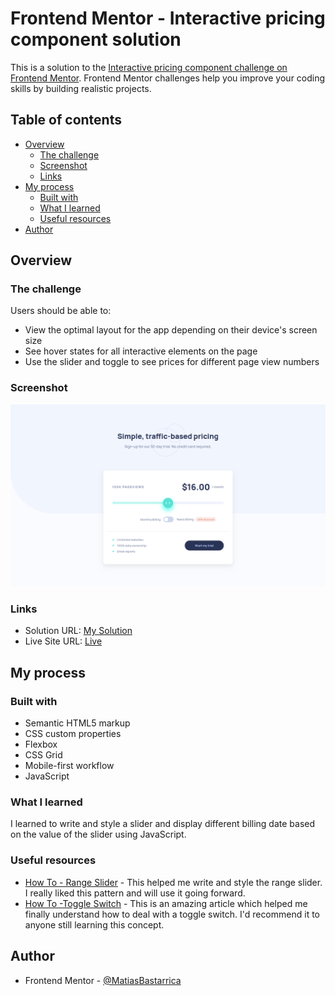 # Frontend Mentor - Interactive pricing component solution

This is a solution to the [Interactive pricing component challenge on Frontend Mentor](https://www.frontendmentor.io/challenges/interactive-pricing-component-t0m8PIyY8). Frontend Mentor challenges help you improve your coding skills by building realistic projects.

## Table of contents

- [Overview](#overview)
  - [The challenge](#the-challenge)
  - [Screenshot](#screenshot)
  - [Links](#links)
- [My process](#my-process)
  - [Built with](#built-with)
  - [What I learned](#what-i-learned)
  - [Useful resources](#useful-resources)
- [Author](#author)

## Overview

### The challenge

Users should be able to:

- View the optimal layout for the app depending on their device's screen size
- See hover states for all interactive elements on the page
- Use the slider and toggle to see prices for different page view numbers

### Screenshot

![](./screenshot.png)

### Links

- Solution URL: [My Solution](https://your-solution-url.com)
- Live Site URL: [Live](https://matiasbastarrica.github.io/interactive-pricing-component/)

## My process

### Built with

- Semantic HTML5 markup
- CSS custom properties
- Flexbox
- CSS Grid
- Mobile-first workflow
- JavaScript

### What I learned

I learned to write and style a slider and display different billing date based on the value of the slider using JavaScript.

### Useful resources

- [How To - Range Slider](https://www.w3schools.com/howto/howto_js_rangeslider.asp) - This helped me write and style the range slider. I really liked this pattern and will use it going forward.
- [How To -Toggle Switch](https://www.w3schools.com/howto/howto_css_switch.asp) - This is an amazing article which helped me finally understand how to deal with a toggle switch. I'd recommend it to anyone still learning this concept.

## Author

- Frontend Mentor - [@MatiasBastarrica](https://www.frontendmentor.io/profile/MatiasBastarrica)
